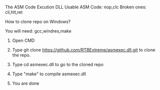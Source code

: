 The ASM Code Excution DLL
Usable ASM Code: nop,clc
Broken ones: cli,hlt,ret

How to clone repo on Windows?

You will need: gcc,windres,make

1. Open CMD

2. Type git clone https://github.com/RTBExtreme/asmexec.dll.git to clone the repo.

3. Type cd asmexec.dll to go to the cloned repo

4. Type "make" to compile asmexec.dll

5. You are done
